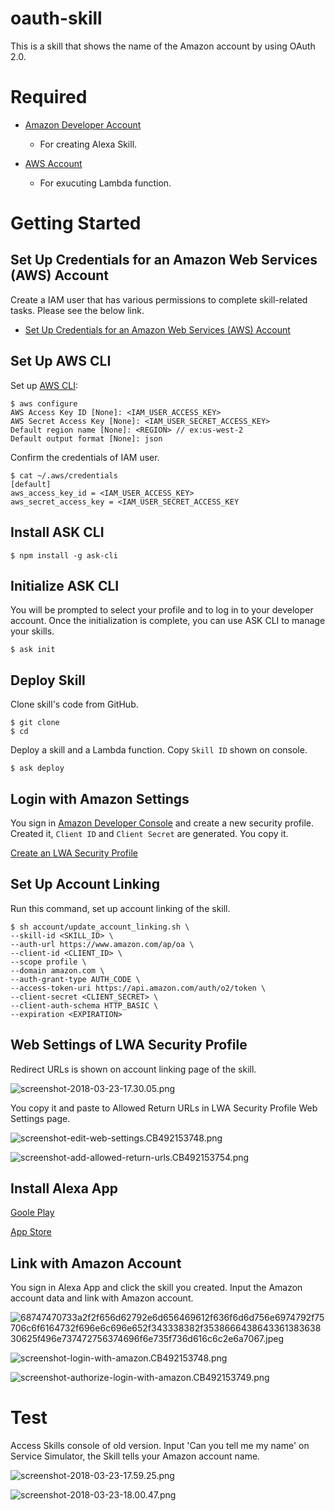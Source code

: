 # oauth-skill

This is a skill that shows the name of the Amazon account by using OAuth 2.0.

# Required

- [Amazon Developer Account](https://developer.amazon.com/alexa-skills-kit)
    - For creating Alexa Skill.

- [AWS Account](https://aws.amazon.com/ )
    - For exucuting Lambda function.

# Getting Started

## Set Up Credentials for an Amazon Web Services (AWS) Account

Create a IAM user that has various permissions to complete skill-related tasks. Please see the below link.

- [Set Up Credentials for an Amazon Web Services (AWS) Account](https://developer.amazon.com/ja/docs/smapi/set-up-credentials-for-an-amazon-web-services-account.html)

## Set Up AWS CLI

Set up [AWS CLI](https://docs.aws.amazon.com/ja_jp/streams/latest/dev/kinesis-tutorial-cli-installation.html):

```
$ aws configure
AWS Access Key ID [None]: <IAM_USER_ACCESS_KEY>
AWS Secret Access Key [None]: <IAM_USER_SECRET_ACCESS_KEY>
Default region name [None]: <REGION> // ex:us-west-2
Default output format [None]: json
```

Confirm the credentials of IAM user.

```
$ cat ~/.aws/credentials
[default]
aws_access_key_id = <IAM_USER_ACCESS_KEY>
aws_secret_access_key = <IAM_USER_SECRET_ACCESS_KEY
```

## Install ASK CLI

```
$ npm install -g ask-cli
```

## Initialize ASK CLI

You will be prompted to select your profile and to log in to your developer account. Once the initialization is complete, you can use ASK CLI to manage your skills.

```
$ ask init
```

## Deploy Skill

Clone skill's code from GitHub.

```
$ git clone 
$ cd 
```

Deploy a skill and a Lambda function. Copy ```Skill ID``` shown on console.

```
$ ask deploy
```

## Login with Amazon Settings

You sign in [Amazon Developer Console](https://developer.amazon.com/ja/) and create a new security profile. Created it, ```Client ID``` and ```Client Secret``` are generated. You copy it.

[Create an LWA Security Profile](https://developer.amazon.com/public/ja/solutions/devices/dash-replenishment-service/docs/dash-create-a-security-profile)

## Set Up Account Linking

Run this command, set up account linking of the skill.

```
$ sh account/update_account_linking.sh \
--skill-id <SKILL_ID> \
--auth-url https://www.amazon.com/ap/oa \
--client-id <CLIENT_ID> \
--scope profile \
--domain amazon.com \
--auth-grant-type AUTH_CODE \
--access-token-uri https://api.amazon.com/auth/o2/token \
--client-secret <CLIENT_SECRET> \
--client-auth-schema HTTP_BASIC \
--expiration <EXPIRATION>
```

## Web Settings of LWA Security Profile

Redirect URLs is shown on account linking page of the skill.

![screenshot-2018-03-23-17.30.05.png](docs/screenshot-2018-03-23-17.30.05.png)

You copy it and paste to Allowed Return URLs in LWA Security Profile Web Settings page.

![screenshot-edit-web-settings._CB492153748_.png](docs/screenshot-edit-web-settings._CB492153748_.png)

![screenshot-add-allowed-return-urls._CB492153754_.png](docs/screenshot-add-allowed-return-urls._CB492153754_.png)

## Install Alexa App

[Goole Play](https://play.google.com/store/apps/details?id=com.amazon.dee.app&hl=ja)

[App Store](https://itunes.apple.com/jp/app/amazon-alexa/id944011620?mt=8)

## Link with Amazon Account

You sign in Alexa App and click the skill you created. Input the Amazon account data and link with Amazon account.

![68747470733a2f2f656d62792e6d656469612f636f6d6d756e6974792f75706c6f6164732f696e6c696e652f343338382f353866643864336138363830625f496e737472756374696f6e735f736d616c6c2e6a7067.jpeg](docs/68747470733a2f2f656d62792e6d656469612f636f6d6d756e6974792f75706c6f6164732f696e6c696e652f343338382f353866643864336138363830625f496e737472756374696f6e735f736d616c6c2e6a7067.jpeg)

![screenshot-login-with-amazon._CB492153748_.png](docs/screenshot-login-with-amazon._CB492153748_.png)

![screenshot-authorize-login-with-amazon._CB492153749_.png](docs/screenshot-authorize-login-with-amazon._CB492153749_.png)

# Test

Access Skills console of old version. Input 'Can you tell me my name' on Service Simulator, the Skill tells your Amazon account name.

![screenshot-2018-03-23-17.59.25.png](docs/screenshot-2018-03-23-17.59.25.png)

![screenshot-2018-03-23-18.00.47.png](docs/screenshot-2018-03-23-18.00.47.png)